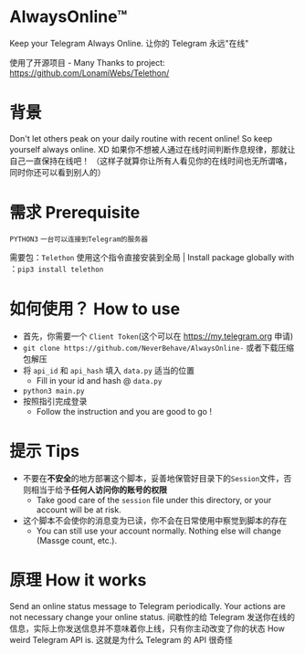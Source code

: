 # AlwaysOnline™

Keep your Telegram Always Online.
让你的 Telegram 永远"在线"

使用了开源项目 - Many Thanks to project: https://github.com/LonamiWebs/Telethon/

# 背景

Don't let others peak on your daily routine with recent online! So keep yourself always online. XD
如果你不想被人通过在线时间判断作息规律，那就让自己一直保持在线吧！
（这样子就算你让所有人看见你的在线时间也无所谓咯，同时你还可以看到别人的）

# 需求 Prerequisite

`PYTHON3`
`一台可以连接到Telegram的服务器`

需要包：`Telethon`
使用这个指令直接安装到全局 | Install package globally with ：`pip3 install telethon`

# 如何使用？ How to use

- 首先，你需要一个 `Client Token`(这个可以在 https://my.telegram.org 申请)
- `git clone https://github.com/NeverBehave/AlwaysOnline-` 或者下载压缩包解压
- 将 `api_id` 和 `api_hash` 填入 `data.py` 适当的位置
    - Fill in your id and hash @ `data.py`
- `python3 main.py`
- 按照指引完成登录
    - Follow the instruction and you are good to go !

# 提示 Tips

- 不要在**不安全**的地方部署这个脚本，妥善地保管好目录下的`Session`文件，否则相当于给予**任何人访问你的账号的权限** 
    - Take good care of the `session` file under this directory, or your account will be at risk.
- 这个脚本不会使你的消息变为已读，你不会在日常使用中察觉到脚本的存在
    - You can still use your account normally. Nothing else will change (Massge count, etc.).
     

# 原理 How it works

Send an online status message to Telegram periodically. Your actions are not necessary change your online status.
间歇性的给 Telegram 发送你在线的信息，实际上你发送信息并不意味着你上线，只有你主动改变了你的状态
How weird Telegram API is.
这就是为什么 Telegram 的 API 很奇怪